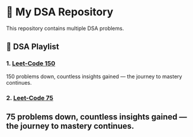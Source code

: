 # 💼 My DSA Repository

This repository contains multiple DSA problems.

## 📂 DSA Playlist

### 1. [Leet-Code 150](./Leet-Code%20150/README.md)
150 problems down, countless insights gained — the journey to mastery continues.

### 2. [Leet-Code 75](./Leet-Code%2075/README.md)
75 problems down, countless insights gained — the journey to mastery continues.
---

